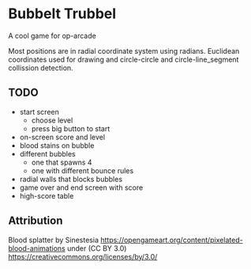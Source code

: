 # Bubbelt Trubbel
A cool game for op-arcade

Most positions are in radial coordinate system using radians.
Euclidean coordinates used for drawing and circle-circle and circle-line_segment collission detection.

## TODO
- start screen
  - choose level
  - press big button to start
- on-screen score and level
- blood stains on bubble
- different bubbles
  - one that spawns 4
  - one with different bounce rules
- radial walls that blocks bubbles
- game over and end screen with score
- high-score table


## Attribution
Blood splatter by Sinestesia
https://opengameart.org/content/pixelated-blood-animations
under (CC BY 3.0)
https://creativecommons.org/licenses/by/3.0/